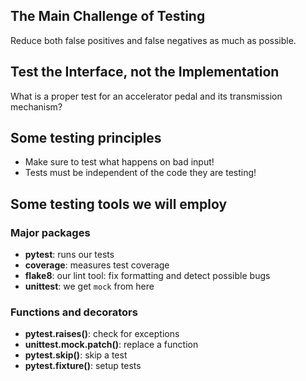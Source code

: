 
## The Main Challenge of Testing

Reduce both false positives and false negatives as much as possible.

## Test the Interface, not the Implementation

What is a proper test for an accelerator pedal and its transmission mechanism?

## Some testing principles

* Make sure to test what happens on bad input!
* Tests must be independent of the code they are testing!

## Some testing tools we will employ

### Major packages
* **pytest**: runs our tests
* **coverage**: measures test coverage
* **flake8**: our lint tool: fix formatting and detect possible bugs
* **unittest**: we get `mock` from here

### Functions and decorators
* **pytest.raises()**: check for exceptions
* **unittest.mock.patch()**: replace a function
* **pytest.skip()**: skip a test
* **pytest.fixture()**: setup tests




